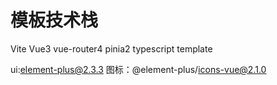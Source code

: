 # 模板技术栈

Vite Vue3 vue-router4 pinia2 typescript template

ui:element-plus@2.3.3
图标：@element-plus/icons-vue@2.1.0
